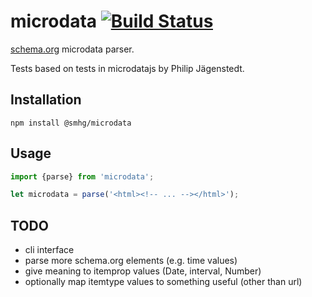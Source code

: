 # microdata [![Build Status](https://travis-ci.org/smhg/microdata-js.png?branch=master)](https://travis-ci.org/smhg/microdata-js)

  [schema.org](http://schema.org/) microdata parser.

  Tests based on tests in microdatajs by Philip Jägenstedt.

## Installation

```
npm install @smhg/microdata
```

## Usage

```javascript
import {parse} from 'microdata';

let microdata = parse('<html><!-- ... --></html>');
```

## TODO
* cli interface
* parse more schema.org elements (e.g. time values)
* give meaning to itemprop values (Date, interval, Number)
* optionally map itemtype values to something useful (other than url)
